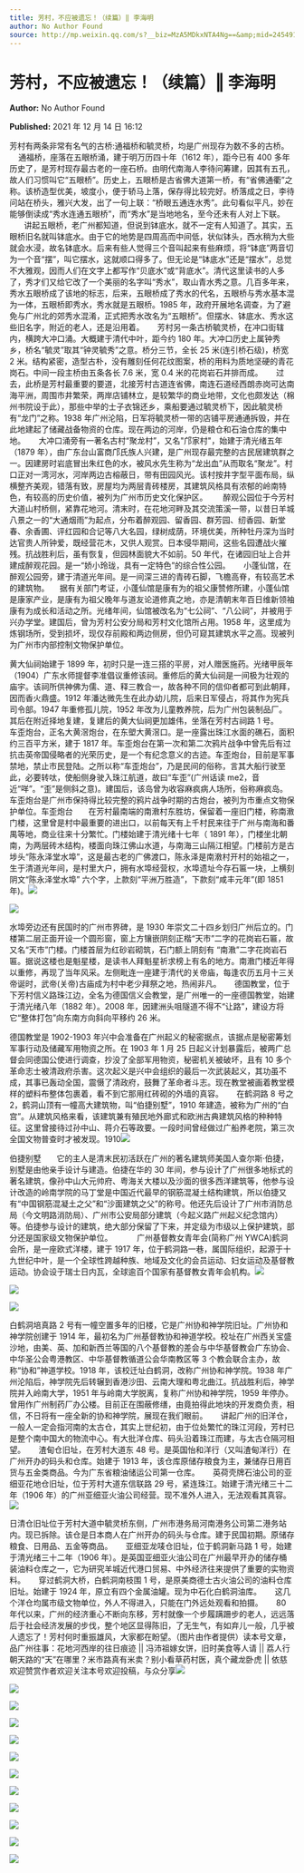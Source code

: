 ```yaml
---
title: 芳村，不应被遗忘！（续篇）‖ 李海明
author: No Author Found
source: http://mp.weixin.qq.com/s?__biz=MzA5MDkxNTA4Ng==&amp;mid=2454911792&amp;idx=1&amp;sn=eecb0abd2eaf79a4580ad1680acd7f12&amp;chksm=87a23351b0d5ba47e2e49693bf9f07310cc42696706e41b6927bc10d6b0bbfaec3c861b1f7ff#rd
---
```


# 芳村，不应被遗忘！（续篇）‖ 李海明

**Author:** No Author Found

**Published:** 2021 年 12 月 14 日 16:12

芳村有两条非常有名气的古桥:通福桥和毓灵桥，均是广州现存为数不多的古桥。      通福桥，座落在五眼桥涌，建于明万历四十年（1612 年），距今已有 400 多年历史了，是芳村现存最古老的一座石桥。由明代南海人李待问筹建，因其有五孔，故人们习惯叫它“五眼桥”。历史上，五眼桥是古省佛大道第一桥，有“省佛通衢”之称。该桥造型优美，坡度小，便于轿马上落，保存得比较完好。桥落成之日，李待问站在桥头，雅兴大发，出了一句上联：“桥眼五通连水秀”。此句看似平凡，妙在能够倒读成“秀水连通五眼桥”，而“秀水”是当地地名，至今还未有人对上下联。  　   讲起五眼桥，老广州都知道，但说到钵底水，就不一定有人知道了。其实，五眼桥旧名就叫钵底水。由于它的地势是四周高而中间低，状似钵头，西水稍为大些就会水浸，故名钵底水。后来有些人觉得三个音叫起来有些麻烦，将“钵底”两音切为一个音“摆”，叫它摆水，这就顺口得多了。但无论是“钵底水”还是“摆水”，总觉不大雅观，因而人们在文字上都写作“贝底水”或“背底水”。清代这里读书的人多了，秀才们又给它改了一个美丽的名字叫“秀水”，取山青水秀之意。几百多年来，秀水五眼桥成了该地的标志，后来，五眼桥成了秀水的代名，五眼桥与秀水基本混为一体，五眼桥即秀水，秀水就是五眼桥。1985 年，政府开展地名调查，为了避免与广州北的郊秀水混淆，正式把秀水改名为“五眼桥”。但摆水、钵底水、秀水这些旧名字，附近的老人，还是沿用着。      芳村另一条古桥毓灵桥，在冲口街辖内，横跨大冲口涌。大概建于清代中叶，距今约 180 年。大冲口历史上属钟秀乡，桥名“毓灵”取其“钟灵毓秀”之意。桥分三节，全长 25 米(连引桥石级)，桥宽 2 米。结构紧密，造型古朴，没有雕刻任何花纹图案，桥的用料为质地坚硬的青花岗石。中间一段主桥由五条各长 7.6 米，宽 0.4 米的花岗岩石并排而成。      过去，此桥是芳村最重要的要道，北接芳村古道连省佛，南连石道经西朗赤岗可达南海平洲，周围市井繁荣，两岸店铺林立，是较繁华的商业地带，文化也颇发达（棉州书院设于此），那些中举的士子衣锦还乡，乘船要通过毓灵桥下，因此毓灵桥有“龙门”之称。1938 年广州沦陷，日军将毓灵桥一带的店铺平房通通拆毁，并在此地建起了储藏战备物资的仓库。现在两边的河岸，仍是粮仓和石油仓库的集中地。      大冲口涌旁有一著名古村“聚龙村”，又名"邝家村"，始建于清光绪五年（1879 年），由广东台山富商邝氏族人兴建，是广州现存最完整的古民居建筑群之一。因建房时岩底冒出朱红色的水，被风水先生称为“龙出血”从而取名“聚龙”。村口正对一湾河水，河岸两边古榕蔽日，带有田园风光。该村按井字型平面布局，纵横整齐美观，错落有致，房屋均为两层青砖楼房，其建筑风格具有浓郁的岭南特色，有较高的历史价值，被列为广州市历史文化保护区。       醉观公园位于今芳村大道山村桥侧，紧靠花地河。清末时，在花地河畔及其交流策溪一带，以昔日羊城八景之一的“大通烟雨”为起点，分布着醉观园、留香园、群芳园、纫香园、新堂春、余香圃、评红园和合记等八大名园，绿树成荫，环境优美，所种牡丹深为当时达官贵人所钟爱，既经营花木，又供人观赏。日本侵华期间，这些名园遭战火摧残。抗战胜利后，虽有恢复，但园林面貌大不如前。50 年代，在诸园旧址上合并建成醉观花园。是一“娇小玲珑，具有一定特色”的综合性公园。      小蓬仙馆，在醉观公园旁，建于清道光年间。是一间深三进的青砖石脚，飞檐高脊，有较高艺术的建筑物。　   据有关部门考证，小蓬仙馆是康有为的祖父康赞修所建，小蓬仙馆是康家产业，是康有为祖父晚年与道友论道修真之地，亦是清朝末年百日维新领袖康有为成长和活动之所。光绪年间，仙馆被改名为“七公祠”、“八公祠”，并被用于兴办学堂。建国后，曾为芳村公安分局和芳村文化馆所占用。1958 年，这里成为炼钢场所，受到损坏，现仅存前殿和两边侧房，但仍可窥其建筑水平之高。现被列为广州市内部控制文物保护单位。

黄大仙祠始建于 1899 年，初时只是一连三搭的平房，对人赠医施药。光绪甲辰年（1904）广东水师提督李准倡议重修该祠。重修后的黄大仙祠是一间极为壮观的庙宇。该祠所供神佛为儒、道、释三教合一，故各种不同的信仰者都可到此朝拜，因而香火鼎盛。1912 年潘达微先生在此办幼儿院，后来日军侵占，将其作为宪兵司令部。1947 年重修孤儿院，1952 年改为儿童教养院，后为广州包装制品厂。其后在附近择地复建，复建后的黄大仙祠更加雄伟，坐落在芳村古祠路 1 号。      车歪炮台，正名大黄滘炮台，在东塱大黄滘口。是一座露出珠江水面的礁石，面积约三百平方米，建于 1817 年。车歪炮台在第一次和第二次鸦片战争中曾先后有过抗击英帝国侵略者的光荣历史，是一个有纪念意义的古迹。车歪炮台，目前是军事禁地，禁止市民登陆。之所以称“车歪炮台”，乃是民间的俗称，言其大船行驶至此，必要转呔，使船侧身驶入珠江航道，故曰“车歪”(广州话读 me2，音近“咩”。“歪”是侧斜之意)。建国后，该岛曾为收容麻疯病人场所，俗称麻疯岛。车歪炮台是广州市保持得比较完整的鸦片战争时期的古炮台，被列为市重点文物保护单位。车歪炮台       在芳村最南端的南漖村东胜坊，保留着一座旧门楼，称南漖门楼，这里曾是村中最重要的进出口，以前每天有上千村民来往于广州与南海和番禺等地，商业往来十分繁忙。门楼始建于清光绪十七年（ 1891 年），门楼坐北朝南，为两层砖木结构，楼面向珠江佛山水道，与南海三山隔江相望。门楼前方是古埗头“陈永泽堂水埠”，这是最古老的广佛渡口，陈永泽是南漖村开村的始祖之一，生于清道光年间，是村里大户，拥有水埠经营权，水埠遗址今存石匾一块，上横刻阴文“陈永泽堂水埠” 六个字，上款刻“平洲万胜造”，下款刻“咸丰元年”(即 1851 年)。![](https://mmbiz.qpic.cn/mmbiz_jpg/PJWG74pLsMZBTXo1ol4TxAsR50rztHicRicmiaNXGNXzdXNwsFTL4eib8hYA0UnJeSCtncNQAMS32bbTGWtnvTYdmg/640)

![](https://mmbiz.qpic.cn/mmbiz_jpg/PJWG74pLsMZBTXo1ol4TxAsR50rztHicRe99iao5gzQ44TgYr2yM2Fg15JV83z0BhKLmGUZl0icoia9C9eS42YNRtA/640)

水埠旁边还有民国时的广州市界碑，是 1930 年崇文二十四乡划归广州后立的。门楼第二层正面开设一个圆形窗，窗上方镶嵌阴刻正楷“天市”二字的花岗岩石匾，故又名“天市”门楼。门楼首层为红砂岩砌筑，石门额上阴刻有 “南漖”二字花岗岩石匾。据说这楼也是魁星楼，是读书人拜魁星祈求榜上有名的地方。南漖门楼近年得以重修，再现了当年风采。左侧毗连一座建于清代的关帝庙，每逢农历五月十三关帝诞时，武帝(关帝)古庙成为村中老少拜祭之地，热闹非凡。      德国教堂，位于下芳村信义路珠江边，全名为德国信义会教堂，是广州唯一的一座德国教堂，始建于清光绪八年（1882 年）。2008 年，因建洲头咀隧道不得不“让路”，建设方将它“整体打包”向东南方向斜向平移约 26 米。

德国教堂是 1902-1903 年兴中会准备在广州起义的秘密据点，该据点是秘密筹划军事行动及储藏军用物资之所。在 1903 年 1 月 25 日起义计划暴露后，被两广总督会同德国公使进行调查，抄没了全部军用物资，秘密机关被破坏，且有 10 多个革命志士被清政府杀害。这次起义是兴中会组织的最后一次武装起义，其功虽不成，其事已轰动全国，震慑了清政府，鼓舞了革命者斗志。现在教堂被画着教堂模样的塑料布整体包裹着，看不到它那用红砖砌的外墙的真容。      在鹤洞路 8 号之 2，鹤洞山顶有一幢高大建筑物，叫“伯捷别墅”，1910 年建造，被称为广州的“白宫”。从建筑风格来看，该建筑兼有殖民地外廊式和欧洲古典建筑风格的种种特征。这里曾接待过孙中山、蒋介石等政要。一段时间曾经做过广船养老院，第三次全国文物普查时才被发现。1910![](https://mmbiz.qpic.cn/mmbiz_jpg/PJWG74pLsMZBTXo1ol4TxAsR50rztHicRzD3DRzAWXkKfcJX6EibydB5NYQtKjYKBzO0ARF5hdI2zYUDbI208a0w/640)

伯捷别墅       它的主人是清末民初活跃在广州的著名建筑师美国人查尔斯·伯捷，别墅是由他亲手设计与建造。伯捷在华的 30 年间，参与设计了广州很多地标式的著名建筑，像孙中山大元帅府、粤海关大楼以及沙面的很多西洋建筑等，他参与设计改造的岭南学院的马丁堂是中国近代最早的钢筋混凝土结构建筑，所以伯捷又有“中国钢筋混凝土之父”和“沙面建筑之父”的称号。他还先后设计了广州市消防总局（今文明路消防局）、广州市公安局部分建筑（今起义路广州起义纪念馆内）等。伯捷参与设计的建筑，绝大部分保留了下来，并定级为市级以上保护建筑，部分还是国家级文物保护单位。           广州基督教女青年会(简称广州 YWCA)鹤洞会所，是一座欧式洋楼，建于 1917 年，位于鹤洞路一巷，属国际组织，起源于十九世纪中叶，是一个全球性跨越种族、地域及文化的会员运动、妇女运动及基督教运动。协会设于瑞士日内瓦，全球逾百个国家有基督教女青年会机构。![](https://mmbiz.qpic.cn/mmbiz_jpg/PJWG74pLsMZBTXo1ol4TxAsR50rztHicRBnvLC9BKQEcicsBXTjd9GZmy1hPoCa6jPSzGCoh9g0ibSOYGvIOibE5gg/640)

![](https://mmbiz.qpic.cn/mmbiz_png/Ljib4So7yuWhSqldQbNOr57Mge8aITvDMbjT7M7b1ENX7F0MZ35aeHaDdhe0kmp2pxzHTQNIuna636pxZLkmyHg/640?wx_fmt=png)

![](https://mmbiz.qpic.cn/mmbiz_jpg/PJWG74pLsMZBTXo1ol4TxAsR50rztHicRhbXPDX69WSibTO2icOLPdWSSicA64tLjOskLKMcsmXGHHrZ6yBibFggYlw/640)

白鹤洞培真路 2 号有一幢空置多年的旧楼，它是广州协和神学院旧址。广州协和神学院创建于 1914 年，最初名为广州基督教协和神道学校。校址在广州西关宝盛沙地，由美、英、加和新西兰等国的八个基督教的差会与中华基督教会广东协会、中华圣公会粤港教区、中华基督教循道公会华南教区等 3 个教会联合主办，故称“协和”神道学校。1918 年，该校迁址白鹤洞，改称广州协和神学院。1938 年广州沦陷后，神学院先后转辗到香港沙田、云南大理和粤北曲江。抗战胜利后，神学院并入岭南大学，1951 年与岭南大学脱离，复称广州协和神学院，1959 年停办。曾用作广州制药厂办公楼。目前正在围蔽修缮，由竟拍得此地块的开发商负责，相信，不日将有一座全新的协和神学院，展现在我们眼前。      讲起广州的旧洋仓，一般人一定会指河南的太古仓，其实上世纪初，由于位处繁忙的珠江河段，芳村已是整个南中国大的物流中心。有大批洋仓库、码头沿着珠江而建，与太古仓隔河相望。      渣甸仓旧址，在芳村大道东 48 号。是英国怡和洋行（又叫渣甸洋行）在广州开办的码头和仓库。始建于 1913 年，该仓库原储存粮食为主，兼储存日用百货与五金类商品。今为广东省粮油储运公司第一仓库。      英荷壳牌石油公司的亚细亚花地仓旧址，位于芳村大道东信联路 29 号，紧连珠江。始建于清光绪三十二年（1906 年）的广州亚细亚火油公司经营。现不准外人进入，无法观看其真容。![](https://mmbiz.qpic.cn/mmbiz_jpg/PJWG74pLsMZBTXo1ol4TxAsR50rztHicRdGLB2tSlKzaKAz1gTHrXPWPEV0NbTA88GaYIuU8q7WOSXyWpwfvwcw/640)

日清仓旧址位于芳村大道中毓灵桥东侧，广州市港务局河南港务公司第二港务站内。现已拆除。该仓是日本商人在广州开办的码头与仓库。建于民国初期。原储存粮食、日用品、五金等商品。      亚细亚龙唛仓旧址，位于鹤洞新马路 1 号，始建于清光绪三十二年（1906 年）。是英国亚细亚火油公司在广州最早开办的储存桶装油料仓库之一，它为研究羊城近代港口贸易、中外经济往来提供了重要的实物资料。      穿过鹤洞大桥，白鹤洞南枝围 1 号，是原美商德士古火油公司的油料仓库旧址。始建于 1924 年，原立有四个金属油罐。现为中石化白鹤洞油库。      这几个洋仓均属市级文物单位，外人不得进入，只能在门外远处观看和拍摄。      80 年代以来，广州的经济重心不断向东移，芳村就像一个步履蹒跚步的老人，远远落后于社会经济发展的步伐，整个地区显得陈旧，了无生气，有如弃儿一般，几乎被人遗忘了！芳村何时重振雄风，大家都在盼望。（图片由作者提供）读本号文章，品广州往事：花地河西岸的往日痕迹 || 冯沛祖嫁女饼，旧时美食等人请 || 荔人行朝天路的“天”在哪里？米市路真有米卖？别小看草药村医，真个藏龙卧虎 || 依慈欢迎赞赏作者欢迎关注本号欢迎投稿，与众分享![](https://mmbiz.qpic.cn/mmbiz_jpg/PJWG74pLsMZBTXo1ol4TxAsR50rztHicRB4LAAUPd2OrEo2YEaELFqk2hqstvGpATDWqFWGSThpdTicuePyP29fQ/640)

![](https://mmbiz.qpic.cn/mmbiz_jpg/PJWG74pLsMZBTXo1ol4TxAsR50rztHicRnic969OXklhPw4DC6oRKSfnfs8hI1py8tSok7onB77AGp1icBuRdua2g/640)

![](https://mmbiz.qpic.cn/mmbiz_jpg/PJWG74pLsMZBTXo1ol4TxAsR50rztHicRF56U4OOAFSV8nxVARDvGrQibiaclJH5qOFTibwicH0YP7QuDTR2GIrpHlw/640)

![](https://mmbiz.qpic.cn/mmbiz_jpg/PJWG74pLsMZBTXo1ol4TxAsR50rztHicReyjotzwwzyD2SxsXuviaVNibmxkt8l318gxw2W4KWPSYdRO4ZbQlDRnw/640)

![](https://mmbiz.qpic.cn/mmbiz_jpg/PJWG74pLsMZBTXo1ol4TxAsR50rztHicRy20dfzIpicLQXhIgiayXK8hV3YJzlWSyTGfcJcpbJ4M3zHKeaZ13vq1w/640)

![](https://mmbiz.qpic.cn/mmbiz_png/Ljib4So7yuWhIqLohPYRkw87B1S4jNAibibLePTIPic3YWcD7C3M7OwiaXEQgRMnGeumR8gcmYTxvNCMh2iaJiaMDVjUA/640?wx_fmt=png)

![](https://mmbiz.qpic.cn/mmbiz_jpg/PJWG74pLsMZBTXo1ol4TxAsR50rztHicR78gqLMIYIScxlpL0Bt0YGRkOh6HibeQBb3L1esUqqnibW9AYPEZZsa3Q/640)

![](https://mmbiz.qpic.cn/mmbiz_png/Ljib4So7yuWhIqLohPYRkw87B1S4jNAibibLePTIPic3YWcD7C3M7OwiaXEQgRMnGeumR8gcmYTxvNCMh2iaJiaMDVjUA/640?wx_fmt=png)

![](https://mmbiz.qpic.cn/mmbiz_jpg/PJWG74pLsMZBTXo1ol4TxAsR50rztHicR0ibURFBw9Gia1GLeicID2SsxDc9xjYicnCEQl0htZztCWJXibtic9zGERdLg/640)

![](https://mmbiz.qpic.cn/mmbiz_jpg/PJWG74pLsMZBTXo1ol4TxAsR50rztHicRl5gVqtO2csIBJB54Lmz6wAbF0AmyyrICPNSz4fRN7vVicTFFtab2ibzw/640)

![](https://mmbiz.qpic.cn/mmbiz_jpg/PJWG74pLsMZBTXo1ol4TxAsR50rztHicRFZrorkzGcQ4zKlJ5V08DoegichR6K9oyBLBNic7cGU0zwDFXYDJvSdPw/640)

![](https://mmbiz.qpic.cn/mmbiz_jpg/PJWG74pLsMZBTXo1ol4TxAsR50rztHicRT7GcxO3nEIUzz7gSNgSib7DYnRbibV8dWxjDT8thop07iabIHTjLy4hUQ/640)
